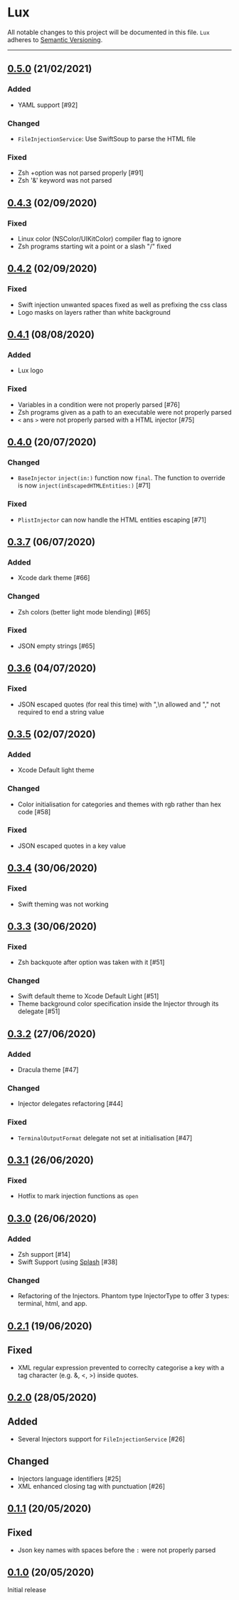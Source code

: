 # Lux

All notable changes to this project will be documented in this file. `Lux` adheres to [Semantic Versioning](http://semver.org).

---
## [0.5.0](https://github.com/ABridoux/lux/tree/0.5.0) (21/02/2021)

### Added
- YAML support [#92]

### Changed
- `FileInjectionService`: Use SwiftSoup to parse the HTML file

### Fixed
- Zsh +option was not parsed properly [#91]
- Zsh '&' keyword was not parsed 

## [0.4.3](https://github.com/ABridoux/lux/tree/0.4.3) (02/09/2020)

### Fixed
- Linux color (NSColor/UIKitColor) compiler flag to ignore
- Zsh programs starting wit a point or a slash "/" fixed

## [0.4.2](https://github.com/ABridoux/lux/tree/0.4.2) (02/09/2020)

### Fixed
- Swift injection unwanted spaces fixed as well as prefixing the css class
- Logo masks on layers rather than white background

## [0.4.1](https://github.com/ABridoux/lux/tree/0.4.1) (08/08/2020)

### Added
- Lux logo

### Fixed
- Variables in a condition were not properly parsed [#76]
- Zsh programs given as a path to an executable were not properly parsed
- `<` ans `>` were not properly parsed with a HTML injector [#75]

## [0.4.0](https://github.com/ABridoux/lux/tree/0.4.0) (20/07/2020)

### Changed
- `BaseInjector` `inject(in:)` function now `final`. The function to override is now `inject(inEscapedHTMLEntities:)` [#71]

### Fixed
- `PlistInjector` can now handle the HTML entities escaping [#71]

## [0.3.7](https://github.com/ABridoux/lux/tree/0.3.7) (06/07/2020)

### Added
- Xcode dark theme [#66]

### Changed
- Zsh colors (better light mode blending) [#65]

### Fixed
- JSON empty strings [#65]

## [0.3.6](https://github.com/ABridoux/lux/tree/0.3.6) (04/07/2020)

### Fixed
- JSON escaped quotes (for real this time) with \",\n allowed and "," not required to end a string value

## [0.3.5](https://github.com/ABridoux/lux/tree/0.3.5) (02/07/2020)

### Added
- Xcode Default light theme

### Changed
- Color initialisation for categories and themes with rgb rather than hex code [#58]

### Fixed
- JSON escaped quotes in a key value


## [0.3.4](https://github.com/ABridoux/lux/tree/0.3.4) (30/06/2020)

### Fixed
- Swift theming was not working

## [0.3.3](https://github.com/ABridoux/lux/tree/0.3.3) (30/06/2020)

### Fixed
- Zsh backquote after option was taken with it [#51]

### Changed
- Swift default theme to Xcode Default Light [#51]
- Theme background color specification inside the Injector through its delegate [#51]

## [0.3.2](https://github.com/ABridoux/lux/tree/0.3.2) (27/06/2020)

### Added
- Dracula theme [#47]

### Changed
- Injector delegates refactoring [#44]

### Fixed
- `TerminalOutputFormat` delegate not set at initialisation [#47]

## [0.3.1](https://github.com/ABridoux/lux/tree/0.3.1) (26/06/2020)

### Fixed
- Hotfix to mark injection functions as `open`

## [0.3.0](https://github.com/ABridoux/lux/tree/0.3.0) (26/06/2020)

### Added
- Zsh support [#14]
- Swift Support (using [Splash](https://github.com/JohnSundell/Splash) [#38]

### Changed
- Refactoring of the Injectors. Phantom type InjectorType to offer 3 types: terminal, html, and app.

## [0.2.1](https://github.com/ABridoux/lux/tree/0.2.1) (19/06/2020)

## Fixed

- XML regular expression prevented to correclty categorise a key with a tag character (e.g. &, <, >) inside quotes.

## [0.2.0](https://github.com/ABridoux/lux/tree/0.2.0) (28/05/2020)

## Added

- Several Injectors support for `FileInjectionService` [#26] 

## Changed

- Injectors language identifiers [#25]
- XML enhanced closing tag with punctuation [#26]

## [0.1.1](https://github.com/ABridoux/lux/tree/0.1.1) (20/05/2020)

## Fixed

- Json key names with spaces before the `:` were not properly parsed

## [0.1.0](https://github.com/ABridoux/lux/tree/0.1.0) (20/05/2020)

Initial release
